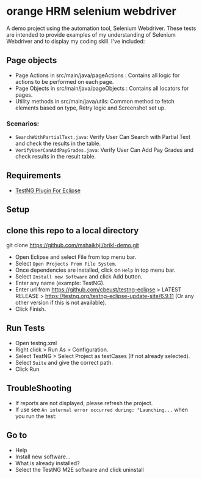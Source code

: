 # orange HRM selenium webdriver
A demo project using the automation tool, Selenium Webdriver. These tests are intended to provide examples of my understanding of Selenium Webdriver and to display my coding skill.
I've included:

## Page objects
- Page Actions in src/main/java/pageActions : Contains all logic for actions to be performed on each page.
-  Page Objects in src/main/java/pageObjects : Contains all locators for pages.
- Utility methods in src/main/java/utils: Common method to fetch elements based on type, Retry logic and Screenshot set up.

### Scenarios:
- `SearchWithPartialText.java`: Verify User Can Search with Partial Text and check the results in the table.
- `VerifyUserCanAddPayGrades.java`: Verify User Can Add Pay Grades and check results in the result table.

## Requirements

- [TestNG Plugin For Eclipse](https://github.com/cbeust/testng-eclipse)


## Setup
## clone this repo to a local directory
git clone https://github.com/mshaikhji/brikl-demo.git

- Open Eclipse and select File from top menu bar.
- Select `Open Projects From File System`.
- Once dependencies are installed, click on `Help` in top menu bar.
- Select `Install new Software` and click Add button.
- Enter any name (example: TestNG).
- Enter url from https://github.com/cbeust/testng-eclipse > LATEST RELEASE > https://testng.org/testng-eclipse-update-site/6.9.11 (Or any other version if this is not available).
- Click Finish.


## Run Tests
- Open testng.xml
- Right click > Run As > Configuration.
- Select TestNG > Select Project as testCases (If not already selected).
- Select `Suite` and give the correct path.
- Click Run

## TroubleShooting
- If reports are not displayed, please refresh the project.
- If use see `An internal error occurred during: "Launching...` when you run the test:
## Go to 
- Help
- Install new software...
- What is already installed?
- Select the TestNG M2E software and click uninstall

